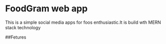 # FoodGram web app
This is a simple social media apps for foos enthusiastic.It is build wth MERN stack technology

##Fetures
